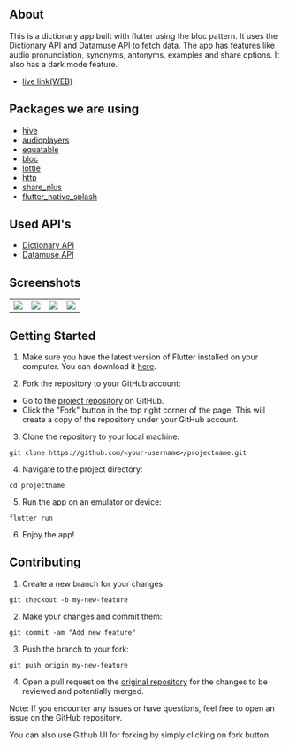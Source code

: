 ## About

This is a dictionary app built with flutter using the bloc pattern. It uses the Dictionary API and Datamuse API to fetch data. The app has features like audio pronunciation, synonyms, antonyms, examples and share options. It also has a dark mode feature.

- [live link(WEB)](https://shyamexe.github.io/Dictionary_app_flutter_using_bloc/#/)


## Packages we are using

- [hive](https://pub.dev/packages/hive)
- [audioplayers](https://pub.dev/packages/audioplayers)
- [equatable](https://pub.dev/packages/equatable)
- [bloc](https://pub.dev/packages/bloc)
- [lottie](https://pub.dev/packages/lottie)
- [http](https://pub.dev/packages/http)
- [share_plus](https://pub.dev/packages/share_plus)
- [flutter_native_splash](https://pub.dev/packages/flutter_native_splash)

## Used API's

- [Dictionary API](https://dictionaryapi.dev/)
- [Datamuse API](https://www.datamuse.com/api/)

## Screenshots

<table>
  <td>
   <img src="https://user-images.githubusercontent.com/93277108/215252832-4c97c09a-cfa0-451d-bec7-9f0067f860c1.gif">
  </td>
  <td>
   <img src="https://user-images.githubusercontent.com/93277108/215252874-d6b902b8-9ace-41ac-947b-8c2b00e58d68.gif">
  </td>
  <td>
   <img src="https://user-images.githubusercontent.com/93277108/215252936-a8b7cfe8-65c3-4822-97e0-807ebc22bb85.gif">
  </td>
  <td>
   <img src="https://user-images.githubusercontent.com/93277108/215252979-613061ba-0738-4322-8898-184c4f5b1578.gif">
  </td>
  
  
</table>

## Getting Started

1. Make sure you have the latest version of Flutter installed on your computer. You can download it [here](https://docs.flutter.dev/get-started/install).

2. Fork the repository to your GitHub account:
  - Go to the [project repository](https://github.com/shyamexe/Dictionary_app_flutter_using_bloc) on GitHub.
  - Click the "Fork" button in the top right corner of the page. This will create a copy of the repository under your GitHub account.

3. Clone the repository to your local machine:

```
git clone https://github.com/<your-username>/projectname.git
```

4. Navigate to the project directory:

```
cd projectname
```

5. Run the app on an emulator or device:

```
flutter run
```
6. Enjoy the app!


## Contributing

1. Create a new branch for your changes:

```
git checkout -b my-new-feature
```

2. Make your changes and commit them:

```
git commit -am "Add new feature"
```

3. Push the branch to your fork:

```
git push origin my-new-feature
```

4. Open a pull request on the [original repository](https://github.com/shyamexe/Dictionary_app_flutter_using_bloc) for the changes to be reviewed and potentially merged.

Note: If you encounter any issues or have questions, feel free to open an issue on the GitHub repository.

You can also use Github UI for forking by simply clicking on fork button.

<!-- A few resources to get you started if this is your first Flutter project:

- [Lab: Write your first Flutter app](https://flutter.dev/docs/get-started/codelab)
- [Cookbook: Useful Flutter samples](https://flutter.dev/docs/cookbook)

For help getting started with Flutter, view our
[online documentation](https://flutter.dev/docs), which offers tutorials,
samples, guidance on mobile development, and a full API reference. -->
